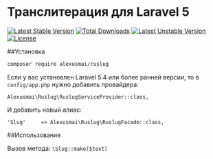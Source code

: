 # Транслитерация для Laravel 5
[![Latest Stable Version](https://poser.pugx.org/alexusmai/ruslug/v/stable)](https://packagist.org/packages/alexusmai/ruslug)
[![Total Downloads](https://poser.pugx.org/alexusmai/ruslug/downloads)](https://packagist.org/packages/alexusmai/ruslug)
[![Latest Unstable Version](https://poser.pugx.org/alexusmai/ruslug/v/unstable)](https://packagist.org/packages/alexusmai/ruslug) [![License](https://poser.pugx.org/alexusmai/ruslug/license)](https://packagist.org/packages/alexusmai/ruslug)

##Установка

``` bash
composer require alexusmai/ruslug
```

Если у вас установлен Laravel 5.4 или более ранней версии, то в `config/app.php` нужно добавить провайдера:

  `Alexusmai\Ruslug\RuslugServiceProvider::class,`

И добавить новый алиас:

  `'Slug'     => Alexusmai\Ruslug\RuslugFacade::class,`

##Использование

Вызов метода: `\Slug::make($text)`
